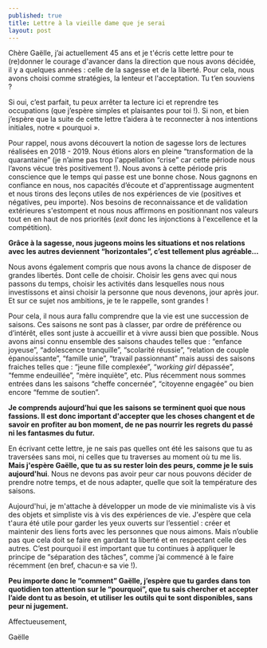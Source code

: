 ```yaml
---
published: true
title: Lettre à la vieille dame que je serai
layout: post
---
```


Chère Gaëlle, j’ai actuellement 45 ans et je t'écris cette lettre pour te (re)donner le courage d'avancer dans la direction que nous avons décidée, il y a quelques années : celle de la sagesse et de la liberté. Pour cela, nous avons choisi comme stratégies, la lenteur et l'acceptation. Tu t’en souviens ?

Si oui, c’est parfait, tu peux arrêter ta lecture ici et reprendre tes occupations (que j’espère simples et plaisantes pour toi !). Si non, et bien j’espère que la suite de cette lettre t’aidera à te reconnecter à nos intentions initiales, notre « pourquoi ».  

Pour rappel, nous avons découvert la notion de sagesse lors de lectures réalisées en 2018 - 2019. Nous étions alors en pleine “transformation de la quarantaine” (je n’aime pas trop l'appellation “crise” car cette période nous l’avons vécue très positivement !). Nous avons à cette période pris conscience que le temps qui passe est une bonne chose. Nous gagnons en confiance en nous, nos capacités d’écoute et d'apprentissage augmentent et nous tirons des leçons utiles de nos expériences de vie (positives et négatives, peu importe). Nos besoins de reconnaissance et de validation extérieures s'estompent et nous nous affirmons en positionnant nos valeurs tout en en haut de nos priorités (*exit* donc les injonctions à l'excellence et la compétition). 

**Grâce à la sagesse, nous jugeons moins les situations et nos relations avec les autres deviennent “horizontales”, c’est tellement plus agréable…**

Nous avons également compris que nous avons la chance de disposer de grandes libertés. Dont celle de choisir. Choisir les gens avec qui nous passons du temps, choisir les activités dans lesquelles nous nous investissons et ainsi choisir la personne que nous devenons, jour après jour. Et sur ce sujet nos ambitions, je te le rappelle, sont grandes !

Pour cela, il nous aura fallu comprendre que la vie est une succession de saisons. Ces saisons ne sont pas à classer, par ordre de préférence ou d’intérêt, elles sont juste à accueillir et à vivre aussi bien que possible. Nous avons ainsi connu ensemble des saisons chaudes telles que : “enfance joyeuse”, “adolescence tranquille”, “scolarité réussie”, “relation de couple épanouissante”, “famille unie”, “travail passionnant” mais aussi des saisons fraiches telles que : “jeune fille complexée”, “*working girl* dépassée”, “femme endeuillée”, “mère inquiète”, etc. Plus récemment nous sommes entrées dans les saisons “cheffe concernée”, “citoyenne engagée” ou bien encore “femme de soutien”. 

**Je comprends aujourd’hui que les saisons se terminent quoi que nous fassions. Il est donc important d'accepter que les choses changent et de savoir en profiter au bon moment, de ne pas nourrir les regrets du passé ni les fantasmes du futur.**

En écrivant cette lettre, je ne sais pas quelles ont été les saisons que tu as traversées sans moi, ni celles que tu traverses au moment où tu me lis. **Mais j'espère Gaëlle, que tu as su rester loin des peurs, comme je le suis aujourd'hui**. Nous ne devons pas avoir peur car nous pouvons décider de prendre notre temps, et de nous adapter, quelle que soit la température des saisons. 

Aujourd'hui, je m'attache à développer un mode de vie minimaliste vis à vis des objets et simpliste vis à vis des expériences de vie. J'espère que cela t'aura été utile pour garder les yeux ouverts sur l’essentiel :  créer et maintenir des liens forts avec les personnes que nous aimons. Mais n’oublie pas que cela doit se faire en gardant ta liberté et en respectant celle des autres. C’est pourquoi il est important que tu continues à appliquer le principe de “séparation des tâches”, comme j’ai commencé à le faire récemment (en bref, chacun·e sa vie !).

**Peu importe donc le “comment” Gaëlle, j’espère que tu gardes dans ton quotidien ton attention sur le “pourquoi”, que tu sais chercher et accepter l’aide dont tu as besoin, et utiliser les outils qui te sont disponibles, sans peur ni jugement.**

Affectueusement,

Gaëlle 
